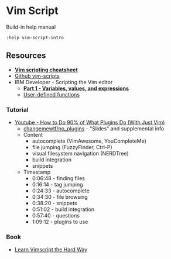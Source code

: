 # Vim Script

Build-in help manual

```vim
:help vim-script-intro
```

## Resources

* [**Vim scripting cheatsheet**](https://devhints.io/vimscript)
* [Github vim-scripts](https://github.com/vim-scripts)
* IBM Developer - Scripting the Vim editor
  * [**Part 1 - Variables, values, and expressions**](https://www.ibm.com/developerworks/library/l-vim-script-1/index.html)
  * [User-defined functions](https://developer.ibm.com/tutorials/l-vim-script-2/)

### Tutorial

* [Youtube - How to Do 90% of What Plugins Do (With Just Vim)](https://youtu.be/XA2WjJbmmoM)
  * [changemewtf/no_plugins](https://github.com/changemewtf/no_plugins) - "Slides" and supplemental info
  * Content
    * autocomplete (VimAwesome, YouCompleteMe)
    * file jumping (FuzzyFinder, Ctrl-P)
    * visual filesystem navigation (NERDTree)
    * build integration
    * snippets
  * Timestamp
    * 0:06:48 - finding files
    * 0:16:14 - tag jumping
    * 0:24:33 - autocomplete
    * 0:34:30 - file browsing
    * 0:38:20 - snippets
    * 0:51:02 - build integration
    * 0:57:40 - questions
    * 1:09:12 - plugins to use

### Book

* [Learn Vimscript the Hard Way](http://learnvimscriptthehardway.stevelosh.com/)
